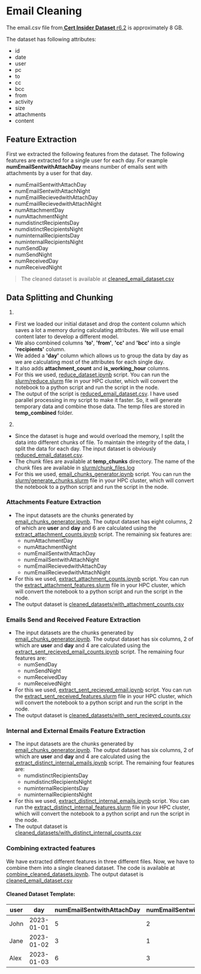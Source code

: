 
# Email Cleaning

The email.csv file from[ **Cert Insider Dataset** r6.2](https://kilthub.cmu.edu/articles/dataset/Insider_Threat_Test_Dataset/12841247?file=24844280) is approximately 8 GB.

The dataset has following attributes:
- id
- date
- user
- pc
- to
- cc
- bcc
- from
- activity
- size
- attachments
- content


## Feature Extraction

First we extracted the following features from the dataset. The following features are extracted for a single user for each day. For example **numEmailSentwithAttachDay** means number of emails sent with attachments by a user for that day.
- numEmailSentwithAttachDay
- numEmailSentwithAttachNight
- numEmailRecievedwithAttachDay
- numEmailRecievedwithAttachNight
- numAttachmentDay
- numAttachmentNight
- numdistinctRecipientsDay
- numdistinctRecipientsNight
- numinternalRecipientsDay
- numinternalRecipientsNight
- numSendDay
- numSendNight
- numReceivedDay
- numReceivedNight

> The cleaned dataset is available at [cleaned_email_dataset.csv](./cleaned_email_dataset.csv)

## Data Splitting and Chunking

1.  
- First we loaded our initial dataset and drop the content column which saves a lot a memory during calculating attributes. We will use email content later to develop a different model.
- We also combined columns **'to'**, **'from'**, **'cc'** and **'bcc'** into a single **'recipients'** column.
- We added a **'day'** column which allows us to group the data by day as we are calculating most of the attributes for each single day.
- It also adds **attachment_count** and **is_working_hour** columns.
- For this we used, [reduce_dataset.ipynb](./reduce_dataset.ipynb) script. You can run the [slurm/reduce.slurm](./slurm/reduce.slurm) file in your HPC cluster, which will convert the notebook to a python script and run the script in the node.
- The output of the script is [reduced_email_dataset.csv](./reduced_email_dataset.csv). I have used parallel processing in my script to make it faster. So, it will generate temporary data and combine those data. The temp files are stored in **temp_combined** folder.

2. 
- Since the dataset is huge and would overload the memory, I split the data into different chunks of file. To maintain the integrity of the data, I split the data for each day. The input dataset is obviously [reduced_email_dataset.csv](./reduced_email_dataset.csv).
- The chunk files are available at **temp_chunks** directory. The name of the chunk files are available in [slurm/chunk_files.log](./slurm/chunk_files.log)
- For this we used, [email_chunks_generator.ipynb](./email_chunks_generator.ipynb) script. You can run the [slurm/generate_chunks.slurm](./slurm/generate_chunks.slurm) file in your HPC cluster, which will convert the notebook to a python script and run the script in the node.

###  Attachments Feature Extraction

- The input datasets are the chunks generated by [email_chunks_generator.ipynb](./email_chunks_generator.ipynb).  The output dataset has eight columns, 2 of which are **user** and **day** and 6 are calculated using the [extract_attachment_counts.ipynb](extract_attachment_counts.ipynb) script. The remaining six features are:
  - numAttachmentDay
  - numAttachmentNight
  - numEmailSentwithAttachDay
  - numEmailSentwithAttachNight
  - numEmailRecievedwithAttachDay
  - numEmailRecievedwithAttachNight
- For this we used, [extract_attachment_counts.ipynb](./extract_attachment_counts.ipynb) script. You can run the [extract_attachment_features.slurm](./slurm/extract_attachment_features.slurm) file in your HPC cluster, which will convert the notebook to a python script and run the script in the node.
- The output dataset is [cleaned_datasets/with_attachment_counts.csv](./cleaned_datasets/with_attachment_counts.csv)

###  Emails Send and Received Feature Extraction

- The input datasets are the chunks generated by [email_chunks_generator.ipynb](./email_chunks_generator.ipynb).  The output dataset has six columns, 2 of which are **user** and **day** and 4 are calculated using the [extract_sent_recieved_email_counts.ipynb](./extract_sent_recieved_email_counts.ipynb) script. The remaining four features are:
  - numSendDay
  -  numSendNight
  -  numReceivedDay
  -  numReceivedNight
- For this we used, [extract_sent_recieved_email.ipynb](./extract_sent_recieved_email.ipynb) script. You can run the [extract_sent_received_features.slurm](./slurm/extract_sent_received_features.slurm) file in your HPC cluster, which will convert the notebook to a python script and run the script in the node.
- The output dataset is [cleaned_datasets/with_sent_recieved_counts.csv](./cleaned_datasets/with_sent_recieved_counts.csv)

###  Internal and External Emails Feature Extraction

- The input datasets are the chunks generated by [email_chunks_generator.ipynb](./email_chunks_generator.ipynb).  The output dataset has six columns, 2 of which are **user** and **day** and 4 are calculated using the [extract_distinct_internal_emails.ipynb](./extract_distinct_internal_emails.ipynb) script. The remaining four features are:
  - numdistinctRecipientsDay
  -  numdistinctRecipientsNight
  -  numinternalRecipientsDay
  -  numinternalRecipientsNight
- For this we used, [extract_distinct_internal_emails.ipynb](./extract_distinct_internal_emails.ipynb) script. You can run the [extract_distinct_internal_features.slurm](./slurm/extract_distinct_internal_features.slurm) file in your HPC cluster, which will convert the notebook to a python script and run the script in the node.
- The output dataset is [cleaned_datasets/with_distinct_internal_counts.csv](./cleaned_datasets/with_distinct_internal_counts.csv)

### Combining extracted features
We have extracted different features in three different files. Now, we have to combine them into a single cleaned dataset. The code is available at [combine_cleaned_datasets.ipynb](./combine_cleaned_datasets.ipynb). 
The output dataset is [cleaned_email_dataset.csv](./cleaned_email_dataset.csv)

#### Cleaned Dataset Template:

| user | day       | numEmailSentwithAttachDay | numEmailSentwithAttachNight | numEmailRecievedwithAttachDay | numEmailRecievedwithAttachNight | numAttachmentDay | numAttachmentNight | numdistinctRecipientsDay | numdistinctRecipientsNight | numinternalRecipientsDay | numinternalRecipientsNight | numSendDay | numSendNight | numReceivedDay | numReceivedNight |
|------|-----------|---------------------------|-----------------------------|--------------------------------|----------------------------------|-------------------|---------------------|--------------------------|----------------------------|--------------------------|----------------------------|-------------|---------------|-----------------|-------------------|
| John | 2023-01-01| 5                         | 2                           | 3                              | 1                                | 10                | 4                   | 7                        | 5                          | 2                        | 1                          | 8           | 3             | 6               | 4                 |
| Jane | 2023-01-02| 3                         | 1                           | 4                              | 2                                | 8                 | 2                   | 6                        | 4                          | 1                        | 1                          | 5           | 2             | 5               | 3                 |
| Alex | 2023-01-03| 6                         | 3                           | 2                              | 1                                | 12                | 5                   | 8                        | 6                          | 3                        | 2                          | 10          | 4             | 4               | 2                 |

